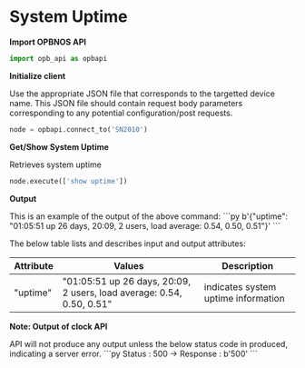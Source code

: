 # System Uptime

<strong>Import OPBNOS API</strong>

```py
import opb_api as opbapi
```

<strong>Initialize client</strong>
<p>Use the appropriate JSON file that corresponds to the targetted device name. This JSON file should contain request body parameters corresponding to any potential configuration/post requests.

```py
node = opbapi.connect_to('SN2010')
```

<strong>Get/Show System Uptime</strong>
<p> Retrieves system uptime

```py
node.execute(['show uptime'])
```
<strong>Output</strong>
<p> This is an example of the output of the above command:
```py
b'{"uptime": "01:05:51 up 26 days, 20:09,  2 users,  load average: 0.54, 0.50, 0.51"}'
```

<p> The below table lists and describes input and output attributes:
<table>
 <tbody>
  <thead>
    <tr>
      <th>Attribute</th>
      <th>Values</th>
      <th>Description</th>
    </tr>
  </thead>
  <tbody>
    <tr>
      <td>"uptime"</td>
      <td>"01:05:51 up 26 days, 20:09,  2 users,  load average: 0.54, 0.50, 0.51"</td>
      <td>indicates system uptime information</td>
    </tr>
  </tbody>
</table>

<strong>Note: Output of clock API</strong>
<p> API will not produce any output unless the below status code in produced, indicating a server error.
```py
Status : 500 -> Response : b'500'
```
